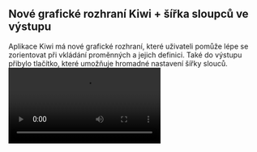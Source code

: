 ﻿---
categories: [kiwi]
layout: kiwi
---
## Nové grafické rozhraní Kiwi + šířka sloupců ve výstupu
Aplikace Kiwi má nové grafické rozhraní, které uživateli pomůže lépe se zorientovat při vkládání proměnných a jejich definici. 
Také do výstupu přibylo tlačítko, které umožňuje hromadné nastavení šířky slouců.
<video src="{{site.url}}/data/KIWI_nove_a_sloupce.mp4" type="video/mp4" controls></video>

